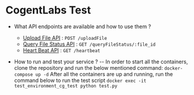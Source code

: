 # CogentLabs Test

- What API endpoints are available and how to use them ?
    * [Upload File API](docs/uploadFile.md) : `POST /uploadFile`
    * [Query File Status API](docs/queryFileStatus.md) : `GET /queryFileStatus/:file_id`
    * [Heart Beat API](docs/heartbeat.md) : `GET /heartbeat`

- How to run and test your service ?
   -- In order to start all the containers, clone the repository and run the below mentioned command:
      ```docker-compose up -d```
      After all the containers are up and running, run the command below to run the test script
      ```docker exec -it test_environment_cg_test python test.py```
